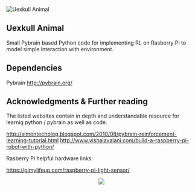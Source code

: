 ![Uexkull Animal](http://scncflab.com/wp-content/uploads/2018/09/img-01.png)

## Uexkull Animal

Small Pybrain based Python code for implementing RL on Rasberry Pi to model simple interaction with environment.


## Dependencies

Pybrain http://pybrain.org/


## Acknowledgments & Further reading

The listed websites contain in depth and understandable resource for learnig python / pybrain as well as code.

http://simontechblog.blogspot.com/2010/08/pybrain-reinforcement-learning-tutorial.html
http://www.vishalavalani.com/build-a-raspberry-pi-robot-with-python/

Rasberry Pi helpful hardware links

https://pimylifeup.com/raspberry-pi-light-sensor/

<p align="center">
  <img  src="http://scncflab.com/wp-content/uploads/2018/09/img-02.png">
</p>
